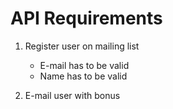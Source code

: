 # API Requirements

1. Register user on mailing list
    - E-mail has to be valid
    - Name has to be valid

2. E-mail user with bonus
